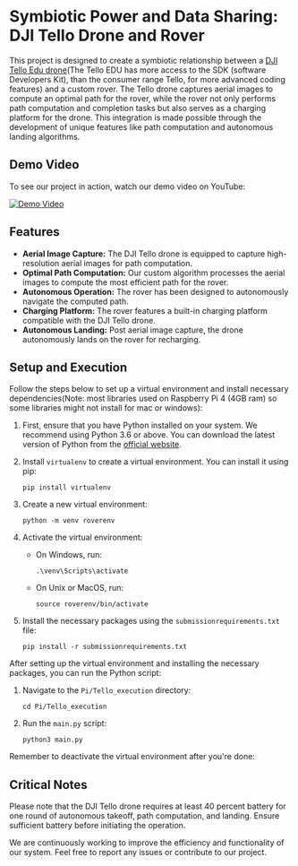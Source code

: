 # Symbiotic Power and Data Sharing: DJI Tello Drone and Rover

This project is designed to create a symbiotic relationship between a [DJI Tello Edu drone](https://store.dji.com/uk/product/tello-edu)(The Tello EDU has more access to the SDK (software Developers Kit), than the consumer range Tello, for more advanced coding features) and a custom rover. The Tello drone captures aerial images to compute an optimal path for the rover, while the rover not only performs path computation and completion tasks but also serves as a charging platform for the drone. This integration is made possible through the development of unique features like path computation and autonomous landing algorithms. 

## Demo Video

To see our project in action, watch our demo video on YouTube:

[![Demo Video](http://img.youtube.com/vi/U3Ds2H3q8cQ/0.jpg)](http://www.youtube.com/watch?v=U3Ds2H3q8cQ "Project Demo")


## Features

- **Aerial Image Capture:** The DJI Tello drone is equipped to capture high-resolution aerial images for path computation.
- **Optimal Path Computation:** Our custom algorithm processes the aerial images to compute the most efficient path for the rover.
- **Autonomous Operation:** The rover has been designed to autonomously navigate the computed path.
- **Charging Platform:** The rover features a built-in charging platform compatible with the DJI Tello drone.
- **Autonomous Landing:** Post aerial image capture, the drone autonomously lands on the rover for recharging.

## Setup and Execution

Follow the steps below to set up a virtual environment and install necessary dependencies(Note: most libraries used on Raspberry Pi 4 (4GB ram) so some libraries might not install for mac or windows):

1. First, ensure that you have Python installed on your system. We recommend using Python 3.6 or above. You can download the latest version of Python from the [official website](https://www.python.org/downloads/).

2. Install `virtualenv` to create a virtual environment. You can install it using pip:

    ```
    pip install virtualenv
    ```

3. Create a new virtual environment:

    ```
    python -m venv roverenv 
    ```

4. Activate the virtual environment:

    - On Windows, run:

        ```
        .\venv\Scripts\activate
        ```

    - On Unix or MacOS, run:

        ```
        source roverenv/bin/activate
        ```

5. Install the necessary packages using the `submissionrequirements.txt` file:

    ```
    pip install -r submissionrequirements.txt
    ```

After setting up the virtual environment and installing the necessary packages, you can run the Python script:

1. Navigate to the `Pi/Tello_execution` directory:

    ```
    cd Pi/Tello_execution
    ```

2. Run the `main.py` script:

    ```
    python3 main.py
    ```

Remember to deactivate the virtual environment after you're done:


## Critical Notes
Please note that the DJI Tello drone requires at least 40 percent battery for one round of autonomous takeoff, path computation, and landing. Ensure sufficient battery before initiating the operation.

We are continuously working to improve the efficiency and functionality of our system. Feel free to report any issues or contribute to our project.

